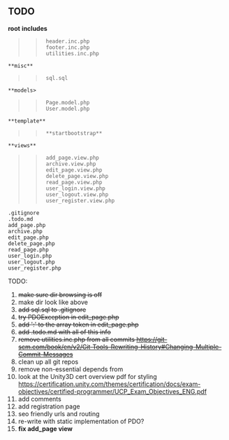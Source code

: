 ## TODO ##

**root**
	**includes**
>>		header.inc.php
>>		footer.inc.php
>>		utilities.inc.php
	**misc**
>>		sql.sql
	**models>
>>		Page.model.php
>>		User.model.php
	**template**
>>		**startbootstrap**
	**views**
>>		add_page.view.php
>>		archive.view.php
>>		edit_page.view.php
>>		delete_page.view.php
>>		read_page.view.php
>>		user_login.view.php
>>		user_logout.view.php
>>		user_register.view.php
	.gitignore
	.todo.md
	add_page.php
	archive.php
	edit_page.php
	delete_page.php
	read_page.php
	user_login.php
	user_logout.php
	user_register.php

TODO: 

1. <del>make sure dir browsing is off</del>
2. make dir look like above
3. <del>add sql.sql to .gitignore</del>
4. <del>try PDOException in edit_page.php</del>
5. <del>add ':' to the array token in edit_page.php</del>
6. <del>add .todo.md with all of this info</del>
7. <del>remove utilities.inc.php from all commits
	<https://git-scm.com/book/en/v2/Git-Tools-Rewriting-History#Changing-Multiple-Commit-Messages></del>
8. clean up all git repos
9. remove non-essential depends from <startbootstrap>
10. look at the Unity3D cert overview pdf for styling 
	<https://certification.unity.com/themes/certification/docs/exam-objectives/certified-programmer/UCP_Exam_Objectives_ENG.pdf>
11. add comments
12. add registration page
13. seo friendly urls and routing
14. re-write with static implementation of PDO?
15. __fix add_page view__
